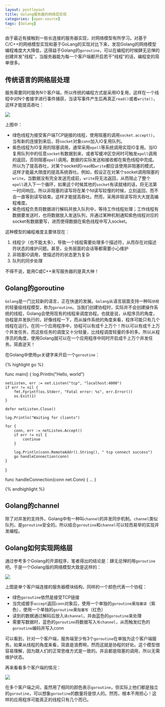 ```yaml
---
layout: postlayout
title: Golang服务器的网络层实现
categories: [open-source]
tags: [Golang]
---
```


由于最近有接触到一些长连接的服务器实现，对网络模型有所学习。对基于C/C++的网络模型实现和基于GoLang的实现对比下来，发现Golang的网络模型编程难度大大降低，这得益于Golang的`goroutine`，可以在编程的时候肆无忌惮的创建并发"线程"，当服务器能为每一个客户端都开启若干"线程"的话，编程变的简单很多。

## 传统语言的网络层处理

服务需要同时服务N个客户端，所以传统的编程方式是采用IO复用，这样在一个线程中对N个套接字进行事件捕获，当读写事件产生后再真正`read()`或者`write()`，这样才能提高吞吐：

![](http://pchou.qiniudn.com/2016-05-16-golang-network-00.jpg)

上图中：

- 绿色线程为接受客户端TCP链接的线程，使用阻塞的调用`socket.accept()`，当有新的连接到来后，将`socket`对象`conn`加入IO复用队列。
- 紫色线程为IO复用的阻塞调用，通常采用`epoll`等系统调用实现IO复用。当IO复用队列中的任意`socket`有数据到来，或者写缓冲区空闲时可触发`epoll`调用的返回，否则阻塞`epoll`调用。数据的实际发送和接收都在紫色线程中完成。所以为了提高吞吐，对某个socket的`read`和`write`都应该使用非阻塞的模式，这样才能最大限度的提高系统吞吐。例如，假设正在对某个socket调用阻塞的`write`，当数据没有完全发送完成前，`write`将无法返回，从而阻止了整个`epoll`进入下一个循环，如果这个时候其他的`socket`有读就绪的话，将无法第一时间响应。所以非阻塞的读写将在某个fd读写较慢的时候，立刻返回，而不会一直等到读写结束。这样才能提高吞吐。然而，采用非阻读写将大大提高编程难度。
- 紫色线程负责将数据进行解码并放入队列中，等待工作线程处理；工作线程有数据要发送时，也将数据放入发送队列，并通过某种机制通知紫色线程对应的socket有数据要写，进而使得数据在紫色线程中写入socket。

这种模型的编程难度主要体现在：

1. 线程少（也不能太多），导致一个线程需要处理多个描述符，从而存在对描述符状态的维护问题。甚至，业务层面的会话等都需要小心维护
2. 非阻塞IO调用，使描述符的状态更为复杂
3. 队列的同步处理

不得不说，能用C或C++来写服务器的是真大神！

## Golang的goroutine

`Golang`是一门比较新的语言，正在快速的发展。`Golang`从语言层面支持一种叫`协程`的轻量级线程模型，称为`goroutine`。当我们创建协程时，实际并不会创建操作系统的线程，Golang会使用现有的线程来调度协程。也就是说，从程序员的角度，协程是并发执行的，好像线程一下，而从操作系统的角度来看，程序可能只有几个线程在运行。在同一个应用程序中，协程可以有成千上万个！所以可以有成千上万个并发任务，而这些任务的调度又十分轻量，比线程调度轻量的多的多。所以从程序员的角度，使用Golang就可以在一个应用程序中同时开启成千上万个并发任务。简直逆天！

在Golang中使用`go`关键字来开启一个`goroutine`：

{% highlight go %}

func main() {
	log.Println("Hello, world")

	netListen, err := net.Listen("tcp", "localhost:4000")
	if err != nil {
		fmt.Fprintf(os.Stderr, "Fatal error: %s", err.Error())
		os.Exit(1)
	}

	defer netListen.Close()

	log.Println("Waiting for clients")

	for {
		conn, err := netListen.Accept()
		if err != nil {
			continue
		}

		log.Println(conn.RemoteAddr().String(), " tcp connect success")
		go handleConnection(conn)
	}
}

func handleConnection(conn net.Conn) {
	...
}

{% endhighlight %}

## Golang的channel

除了对并发的支持外，Golang中有一种叫`channel`的并发同步机制。`channel`类似队列，是`goroutine`安全的。所以结合`goroutine`和`channel`可以轻而易举的实现并发编程。

## Golang如何实现网络层

通过参考多个Golang的开源程序，笔者得出的结论是：肆无忌惮的用`goroutine`吧。于是一个Golang版的网络模型大致是这样的：

![](http://pchou.qiniudn.com/2016-05-16-golang-network-01.jpg)

上图是单个客户端连接的服务器模块结构，同样的一个颜色代表一个协程：

- 绿色`goroutine`依然是接受TCP链接
- 当完成握手`accept`返回`conn`对象后，使用一个单独的`goroutine`来`阻塞读`（紫色），使用一个单独的`goroutine`来`阻塞写`（红色）
- 读到的数据通过解码后放入`读channel`，并由蓝色的`goroutine`来处理
- 需要写数据时，蓝色的`goroutine`将数据写入`写channel`，从而触发红色的`goroutine`编码并写入conn

可以看到，针对一个客户端，服务端至少有3个`goroutine`在单独为这个客户端服务。如果从线程的角度来看，简直是浪费啊，然而这就是协程的好处。这个模型很容易理解，因为跟人们的正常思维方式是一致的。并且都是阻塞的调用，所以无需维护状态。

再来看看多个客户端的情况：

![](http://pchou.qiniudn.com/2016-05-16-golang-network-02.jpg)

在多个客户端之间，虽然用了相同的颜色表示`goroutine`，但实际上他们都是独立的`goroutine`，可以想象`goroutine`的数量将是惊人的。然而，根本不用担心！这样的应用程序可能真正的线程只有几个而已。